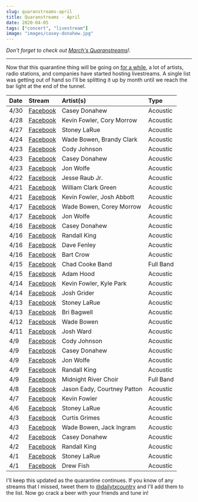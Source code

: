 ```yaml
---
slug: quaranstreams-april
title: Quaranstreams - April
date: 2020-04-05
tags: ["concert", "livestream"]
image: "images/casey-donahew.jpg"
---
```


_Don't forget to check out [March's Quaranstreams][quaranstreams-march]!._

---

Now that this quarantine thing will be going on [for a while][ny-times], a lot of artists, radio stations, and companies have started hosting livestreams. A single list was getting out of hand so I'll be splitting it up by month until we reach the bar light at the end of the tunnel.

| Date | Stream                           | Artist(s)                   | Type      |
| :--- | :------------------------------- | :-------------------------- | :-------- |
| 4/30 | [Facebook][casey-donahew-5]      | Casey Donahew               | Acoustic  |
| 4/28 | [Facebook][kevin-fowler-4]       | Kevin Fowler, Cory Morrow   | Acoustic  |
| 4/27 | [Facebook][stoney-larue-4]       | Stoney LaRue                | Acoustic  |
| 4/24 | [Facebook][wade-bowen-4]         | Wade Bowen, Brandy Clark    | Acoustic  |
| 4/23 | [Facebook][cody-johnson-2]       | Cody Johnson                | Acoustic  |
| 4/23 | [Facebook][casey-donahew-4]      | Casey Donahew               | Acoustic  |
| 4/23 | [Facebook][jon-wolfe-3]          | Jon Wolfe                   | Acoustic  |
| 4/22 | [Facebook][jesse-raub-jr]        | Jesse Raub Jr.              | Acoustic  |
| 4/21 | [Facebook][william-clark-green]  | William Clark Green         | Acoustic  |
| 4/21 | [Facebook][kevin-fowler-3]       | Kevin Fowler, Josh Abbott   | Acoustic  |
| 4/17 | [Facebook][wade-bowen-3]         | Wade Bowen, Corey Morrow    | Acoustic  |
| 4/17 | [Facebook][jon-wolfe-2]          | Jon Wolfe                   | Acoustic  |
| 4/16 | [Facebook][casey-donahew-3]      | Casey Donahew               | Acoustic  |
| 4/16 | [Facebook][randall-king-3]       | Randall King                | Acoustic  |
| 4/16 | [Facebook][dave-fenley]          | Dave Fenley                 | Acoustic  |
| 4/16 | [Facebook][bart-crow]            | Bart Crow                   | Acoustic  |
| 4/15 | [Facebook][chad-cooke]           | Chad Cooke Band             | Full Band |
| 4/15 | [Facebook][adam-hood]            | Adam Hood                   | Acoustic  |
| 4/14 | [Facebook][kevin-fowler-2]       | Kevin Fowler, Kyle Park     | Acoustic  |
| 4/14 | [Facebook][josh-grider]          | Josh Grider                 | Acoustic  |
| 4/13 | [Facebook][stoney-larue-3]       | Stoney LaRue                | Acoustic  |
| 4/13 | [Facebook][bri-bagwell]          | Bri Bagwell                 | Acoustic  |
| 4/12 | [Facebook][wade-bowen-2]         | Wade Bowen                  | Acoustic  |
| 4/11 | [Facebook][josh-ward]            | Josh Ward                   | Acoustic  |
| 4/9  | [Facebook][cody-johnson-1]       | Cody Johnson                | Acoustic  |
| 4/9  | [Facebook][casey-donahew-2]      | Casey Donahew               | Acoustic  |
| 4/9  | [Facebook][jon-wolfe-1]          | Jon Wolfe                   | Acoustic  |
| 4/9  | [Facebook][randall-king-2]       | Randall King                | Acoustic  |
| 4/9  | [Facebook][midnight-river-choir] | Midnight River Choir        | Full Band |
| 4/8  | [Facebook][jason-eady]           | Jason Eady, Courtney Patton | Acoustic  |
| 4/7  | [Facebook][kevin-fowler-1]       | Kevin Fowler                | Acoustic  |
| 4/6  | [Facebook][stoney-larue-2]       | Stoney LaRue                | Acoustic  |
| 4/3  | [Facebook][curtis-grimes]        | Curtis Grimes               | Acoustic  |
| 4/3  | [Facebook][wade-bowen-1]         | Wade Bowen, Jack Ingram     | Acoustic  |
| 4/2  | [Facebook][casey-donahew-1]      | Casey Donahew               | Acoustic  |
| 4/2  | [Facebook][randall-king-1]       | Randall King                | Acoustic  |
| 4/1  | [Facebook][stoney-larue-1]       | Stoney LaRue                | Acoustic  |
| 4/1  | [Facebook][drew-fish]            | Drew Fish                   | Acoustic  |

I'll keep this updated as the quarantine continues. If you know of any streams that I missed, tweet them to [@dailytxcountry][twitter] and I'll add them to the list. Now go crack a beer with your friends and tune in!

[ny-times]: https://www.nytimes.com/2020/03/29/world/coronavirus-live-news-updates.html
[quaranstreams-march]: /posts/quaranstreams-march
[casey-donahew-5]: https://www.facebook.com/121598385287/videos/285809085769076
[kevin-fowler-4]: https://www.facebook.com/15822102761/videos/2830046133939573
[stoney-larue-4]: https://www.facebook.com/144950267652/videos/249171589783224
[wade-bowen-4]: https://www.facebook.com/17995575887/videos/665369517594996
[cody-johnson-2]: https://www.facebook.com/12417566442/videos/2504274209884782
[casey-donahew-4]: https://www.facebook.com/121598385287/videos/1092896624411491
[jon-wolfe-3]: https://www.facebook.com/7764681979/videos/3029817460443904
[jesse-raub-jr]: https://www.facebook.com/134771449877168/videos/1096742554024277
[william-clark-green]: https://www.facebook.com/187056042495/videos/875606182853494
[kevin-fowler-3]: https://www.facebook.com/15822102761/videos/518192468838172
[wade-bowen-3]: https://www.facebook.com/17995575887/videos/2602697216615357
[jon-wolfe-2]: https://www.facebook.com/7764681979/videos/244368363376186
[casey-donahew-3]: https://www.facebook.com/121598385287/videos/1895242203942658
[randall-king-3]: https://www.facebook.com/114539201938287/videos/221080452488094
[dave-fenley]: https://www.facebook.com/464449500251833/videos/251953745852944
[bart-crow]: https://www.facebook.com/464449500251833/videos/570090676934348
[chad-cooke]: https://www.facebook.com/464449500251833/videos/567740077179411
[adam-hood]: https://www.facebook.com/464449500251833/videos/841409059690960
[kevin-fowler-2]: https://www.facebook.com/15822102761/videos/153991239342416
[josh-grider]: https://www.facebook.com/464449500251833/videos/2503391176593066
[stoney-larue-3]: https://www.facebook.com/144950267652/videos/553685335136570
[bri-bagwell]: https://www.facebook.com/464449500251833/videos/848215552324718
[wade-bowen-2]: https://www.facebook.com/17995575887/videos/1086658571712441
[josh-ward]: https://www.facebook.com/464449500251833/videos/2760184867429683
[cody-johnson-1]: https://www.facebook.com/12417566442/videos/223100655567405
[casey-donahew-2]: https://www.facebook.com/121598385287/videos/647124112534158
[jon-wolfe-1]: https://www.facebook.com/7764681979/videos/3198340600200534
[randall-king-2]: https://www.facebook.com/114539201938287/videos/3499885140028349
[midnight-river-choir]: https://www.facebook.com/464449500251833/videos/2934820809932261
[jason-eady]: https://www.facebook.com/464449500251833/videos/231834371352682
[kevin-fowler-1]: https://www.facebook.com/15822102761/videos/239211790781245
[stoney-larue-2]: https://www.facebook.com/144950267652/videos/2961231943897477
[curtis-grimes]: https://www.facebook.com/464449500251833/videos/215002039732026
[wade-bowen-1]: https://www.facebook.com/17995575887/videos/908794339533599
[casey-donahew-1]: https://www.facebook.com/121598385287/videos/524808571802175
[randall-king-1]: https://www.facebook.com/114539201938287/videos/2517096865230046
[stoney-larue-1]: https://www.facebook.com/144950267652/videos/899047443870671
[drew-fish]: https://www.facebook.com/464449500251833/videos/213093483259969
[twitter]: https://twitter.com/dailytxcountry
